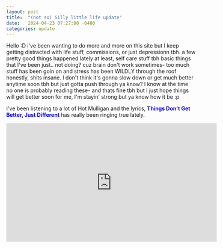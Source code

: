 ```yaml
---
layout: post
title:  "(not so) Silly little life update"
date:   2024-04-23 07:27:00 -0400
categories: update
---
```


Hello :D 
i've been wanting to do more and more on this site but I keep getting distracted with life stuff, commissions, or just depressionn tbh. a few pretty good things happened lately at least, self care stuff tbh basic things that I've been just.. not doing? cuz brain don't work sometimes- too much stuff has been goin on and stress has been WILDLY through the roof honestly, shits insane. I don't think it's gonna slow down or get much better anytime soon tbh but just gotta push through ya know? I know at the time no one is probably reading these- and thats fine tbh but I just hope things will get better soon for me, I'm stayin' strong but ya know how it be :p

I've been listening to a lot of Hot Mulligan and the lyrics, <font color= "blue"><b>Things Don't Get Better, Just Different</b></font> has really been ringing true lately.

<iframe width="560" height="315" src="https://www.youtube.com/embed/_wY7Gjf0yXQ?si=LyWJF5490Ou68zCb" title="YouTube video player" frameborder="0" allow="accelerometer; autoplay; clipboard-write; encrypted-media; gyroscope; picture-in-picture; web-share" referrerpolicy="strict-origin-when-cross-origin" allowfullscreen></iframe>
